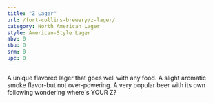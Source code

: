 ```yaml
---
title: "Z Lager"
url: /fort-collins-brewery/z-lager/
category: North American Lager
style: American-Style Lager
abv: 0
ibu: 0
srm: 0
upc: 0
---
```

A unique flavored lager that goes well with any food.  A slight aromatic smoke flavor-but not over-powering.  A very popular beer with its own following wondering where's YOUR Z?
